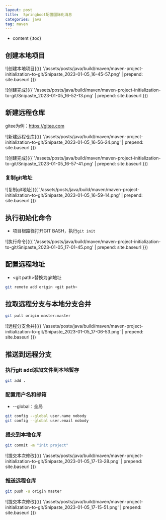 ```yaml
---
layout: post
title:  Springboot配置国际化消息
categories: java
tag: maven
---
```



* content
{:toc}

## 创建本地项目

![创建本地项目]({{ '/assets/posts/java/build/maven/maven-project-initialization-to-git/Snipaste_2023-01-05_16-45-57.png' | prepend: site.baseurl  }})

![创建完成]({{ '/assets/posts/java/build/maven/maven-project-initialization-to-git/Snipaste_2023-01-05_16-52-13.png' | prepend: site.baseurl  }})

## 新建远程仓库

gitee为例：<a href="https://gitee.com" target="_blank">https://gitee.com</a>

![新建远程仓库]({{ '/assets/posts/java/build/maven/maven-project-initialization-to-git/Snipaste_2023-01-05_16-56-24.png' | prepend: site.baseurl  }})

![创建完成]({{ '/assets/posts/java/build/maven/maven-project-initialization-to-git/Snipaste_2023-01-05_16-57-41.png' | prepend: site.baseurl  }})

### 复制git地址

![复制git地址]({{ '/assets/posts/java/build/maven/maven-project-initialization-to-git/Snipaste_2023-01-05_16-59-14.png' | prepend: site.baseurl  }})

## 执行初始化命令

- 项目根路径打开GIT BASH，执行`git init`

![执行命令]({{ '/assets/posts/java/build/maven/maven-project-initialization-to-git/Snipaste_2023-01-05_17-01-45.png' | prepend: site.baseurl  }})

## 配置远程地址

- \<git path\>替换为git地址
```sh
git remote add origin <git path>
```

## 拉取远程分支与本地分支合并

```sh
git pull origin master:master
```

![远程分支合并]({{ '/assets/posts/java/build/maven/maven-project-initialization-to-git/Snipaste_2023-01-05_17-06-53.png' | prepend: site.baseurl  }})


## 推送到远程分支

### 执行git add添加文件到本地暂存

```sh
git add .
```

### 配置用户名和邮箱

- --global：全局
```sh
git config --global user.name nobody
git config --global user.email nobody
```

### 提交到本地仓库

```sh
git commit -m "init project"
```

![提交本次修改]({{ '/assets/posts/java/build/maven/maven-project-initialization-to-git/Snipaste_2023-01-05_17-13-28.png' | prepend: site.baseurl  }})


### 推送远程仓库

```sh
git push -u origin master
```

![提交本次修改]({{ '/assets/posts/java/build/maven/maven-project-initialization-to-git/Snipaste_2023-01-05_17-15-51.png' | prepend: site.baseurl  }})

